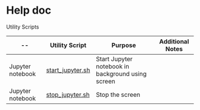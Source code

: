 # Help doc
Utility Scripts 

-- | Utility Script | Purpose | Additional Notes
------------ | ------------- | ------------- | -------------
Jupyter notebook | [start_jupyter.sh](start_jupyter.sh) | Start Jupyter notebook in background using screen 
Jupyter notebook | [stop_jupyter.sh](stop_jupyter.sh) | Stop the screen 
